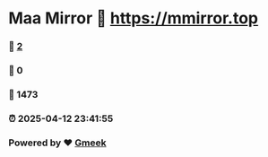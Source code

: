 # Maa Mirror :link: https://mmirror.top 
### :page_facing_up: [2](https://mmirror.top/tag.html) 
### :speech_balloon: 0 
### :hibiscus: 1473 
### :alarm_clock: 2025-04-12 23:41:55 
### Powered by :heart: [Gmeek](https://github.com/Meekdai/Gmeek)
